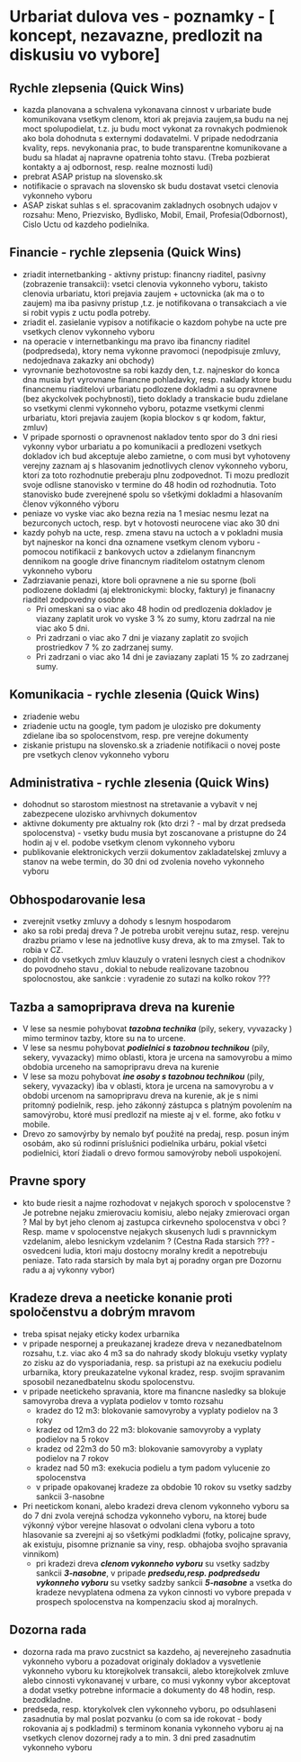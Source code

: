 # Urbariat dulova ves - poznamky - [ koncept, nezavazne, predlozit na diskusiu vo vybore]

## Rychle zlepsenia (Quick Wins)
 - kazda planovana a schvalena vykonavana cinnost v urbariate bude komunikovana vsetkym clenom, ktori ak prejavia zaujem,sa budu na nej moct spolupodielat, t.z. ju budu moct vykonat za rovnakych podmienok ako bola dohodnuta s externymi dodavatelmi. V pripade nedodrzania kvality, reps. nevykonania prac, to bude transparentne komunikovane a budu sa hladat aj napravne opatrenia tohto stavu. (Treba pozbierat kontakty a aj odbornost, resp. realne moznosti ludi)
 - prebrat ASAP pristup na slovensko.sk
 - notifikacie o spravach na slovensko sk budu dostavat vsetci clenovia vykonneho vyboru 
 - ASAP ziskat suhlas s el. spracovanim zakladnych osobnych udajov v rozsahu: Meno, Priezvisko, Bydlisko, Mobil, Email, Profesia(Odbornost), Cislo Uctu od kazdeho podielnika.


## Financie - rychle zlepsenia (Quick Wins)
 - zriadit internetbanking - aktivny pristup: financny riaditel, pasivny (zobrazenie transakcii): vsetci clenovia vykonneho vyboru, takisto clenovia urbariatu, ktori prejavia zaujem + uctovnicka (ak ma o to zaujem) ma iba pasivny pristup ,t.z. je notifikovana o transakciach a vie si robit vypis z uctu podla potreby.
 - zriadit el. zasielanie vypisov a notifikacie o kazdom pohybe na ucte pre vsetkych clenov vykonneho vyboru
 - na operacie v internetbankingu ma pravo iba financny riaditel (podpredseda), ktory nema vykonne pravomoci (nepodpisuje zmluvy, nedojednava zakazky ani obchody)
 - vyrovnanie bezhotovostne sa robi kazdy den, t.z. najneskor do konca dna musia byt vyrovnane financne pohladavky, resp. naklady ktore budu financnemu riaditelovi urbariatu podlozene dokladmi a su opravnene (bez akyckolvek pochybnosti), tieto doklady a transkacie budu zdielane so vsetkymi clenmi vykonneho vyboru, potazme vsetkymi clenmi urbariatu, ktori prejavia zaujem (kopia blockov s qr kodom, faktur, zmluv)
 - V pripade spornosti o opravnenost nakladov tento spor do 3 dni riesi vykonny vybor urbariatu a po komunikacii a predlozeni vsetkych dokladov ich bud akceptuje alebo zamietne, o com musi byt vyhotoveny verejny zaznam aj s hlasovanim jednotlivych clenov vykonneho vyboru, ktori za toto rozhodnutie preberaju plnu zodpovednot. Ti mozu predlozit svoje odlisne stanovisko v termine do 48 hodin od rozhodnutia. Toto stanovisko bude zverejnené spolu so všetkými dokladmi a hlasovaním členov výkonného výboru
 - peniaze vo vyske viac ako bezna rezia na 1 mesiac nesmu lezat na bezurconych uctoch, resp. byt v hotovosti neurocene viac ako 30 dni
 - kazdy pohyb na ucte, resp. zmena stavu na uctoch a v pokladni musia byt najneskor na konci dna oznamene vsetkym clenom vyboru - pomocou notifikacii z bankovych uctov a zdielanym financnym dennikom na google drive financnym riaditelom ostatnym clenom vykonneho vyboru
 - Zadrziavanie penazi, ktore boli opravnene a nie su sporne (boli podlozene dokladmi (aj elektronickymi: blocky, faktury) je finanacny riaditel zodpovedny osobne
    - Pri omeskani sa o viac ako 48 hodin od predlozenia dokladov je viazany zaplatit urok vo vyske 3 % zo sumy, ktoru zadrzal na nie viac ako 5 dni.
    - Pri zadrzani o viac ako 7 dni je viazany zaplatit zo svojich prostriedkov 7 % zo zadrzanej sumy.
    - Pri zadrzani o viac ako 14 dni je zaviazany zaplati 15 % zo zadrzanej sumy.


## Komunikacia  - rychle zlesenia (Quick Wins)
- zriadenie webu
- zriadenie uctu na google, tym padom je ulozisko pre dokumenty zdielane iba so spolocenstvom, resp. pre verejne dokumenty
- ziskanie pristupu na slovensko.sk a zriadenie notifikacii o novej poste pre vsetkych clenov vykonneho vyboru


## Administrativa - rychle zlesenia (Quick Wins)
- dohodnut so starostom miestnost na stretavanie a vybavit v nej zabezpecene ulozisko arvhivnych dokumentov
- aktivne dokumenty pre aktualny rok  (kto drzi ? - mal by drzat predseda spolocenstva) - vsetky budu musia byt zoscanovane a pristupne do 24 hodin aj v el. podobe vsetkym clenom vykonneho vyboru
- publikovanie elektronickych verzii dokumentov zakladatelskej zmluvy a stanov na webe termin, do 30 dni od zvolenia noveho vykonneho vyboru


## Obhospodarovanie lesa
 - zverejnit vsetky zmluvy a dohody s lesnym hospodarom
 -  ako sa robi predaj dreva ? Je potreba urobit verejnu sutaz, resp. verejnu drazbu priamo v lese na jednotlive kusy dreva, ak to ma zmysel. Tak to robia v CZ.
 -  doplnit do vsetkych zmluv klauzuly o vrateni lesnych ciest a chodnikov do povodneho stavu , dokial to nebude realizovane tazobnou spolocnostou, ake sankcie : vyradenie zo sutazi na kolko rokov ???
 


## Tazba a samopriprava dreva na kurenie
 -  V lese sa nesmie pohybovat ***tazobna technika*** (pily, sekery, vyvazacky )  mimo terminov tazby, ktore su na to urcene. 
 -  V lese sa nesmu pohybovat ***podielnici s tazobnou technikou*** (pily, sekery, vyvazacky) mimo oblasti, ktora je urcena na samovyrobu a mimo obdobia urceneho na samopripravu dreva na kurenie
 -  V lese sa mozu pohybovat ***ine osoby s tazobnou technikou*** (pily, sekery, vyvazacky) iba v oblasti, ktora je urcena na samovyrobu a v obdobi urcenom na samopripravu dreva na kurenie, ak je s nimi pritomný podielnik, resp. jeho zákonný zástupca s platným povolením na samovýrobu, ktoré musí predloziť na mieste aj v el. forme, ako fotku v mobile. 
-  Drevo zo samovýrby by nemalo byť použité na predaj, resp. posun iným osobám, ako sú rodinní príslušnici podielnika urbáru, pokial všetci podielnici, ktorí žiadali o drevo formou samovýroby neboli uspokojení.

## Pravne spory

- kto bude riesit a najme rozhodovat v nejakych sporoch v spolocenstve ? Je potrebne nejaku zmierovaciu komisiu, alebo nejaky zmierovaci organ ? Mal by byt jeho clenom aj zastupca cirkevneho spolocenstva v obci ? Resp. mame v spolocenstve nejakych skusenych ludi s pravnnickym vzdelanim, alebo lesnickym vzdelanim ? (Cestna Rada starsich ??? - osvedceni ludia, ktori maju dostocny moralny kredit a nepotrebuju peniaze. Tato rada starsich by mala byt aj poradny organ pre Dozornu radu a aj vykonny vybor)

## Kradeze dreva a neeticke konanie proti spoločenstvu a dobrým mravom
 - treba spisat nejaky eticky kodex urbarnika
 - v pripade nespornej a preukazanej kradeze dreva v nezanedbatelnom rozsahu, t.z. viac ako 4 m3 sa do nahrady skody blokuju vsetky vyplaty zo zisku az do vysporiadania, resp. sa pristupi az na exekuciu podielu urbarnika, ktory preukazatelne vykonal kradez, resp. svojim spravanim sposobil nezanedbatelnu skodu spolocenstvu.
 - v pripade neetickeho spravania, ktore ma financne nasledky sa blokuje samovyroba dreva a vyplata podielov v tomto rozsahu
   -  kradez do 12 m3: blokovanie samovyroby a vyplaty podielov na 3 roky
   -  kradez od 12m3  do 22 m3: blokovanie samovyroby a vyplaty podielov na 5 rokov
   -  kradez od 22m3  do 50 m3: blokovanie samovyroby a vyplaty podielov na 7 rokov
   -  kradez nad 50 m3: exekucia podielu a tym padom vylucenie zo spolocenstva
   -  v pripade opakovanej kradeze za obdobie 10 rokov su vsetky sadzby sankcii 3-nasobne
 - Pri neetickom konani, alebo kradezi dreva clenom vykonneho vyboru sa do 7 dni zvola verejná schodza vykonneho vyboru, na ktorej bude výkonný výbor verejne hlasovat o odvolani clena vyboru a toto hlasovanie sa zverejni aj so všetkými podkladmi (fotky, policajne spravy, ak existuju, pisomne priznanie sa viny, resp. obhajoba svojho spravania vinnikom)
     - pri kradezi dreva ***clenom vykonneho vyboru*** su vsetky sadzby sankcii ***3-nasobne***, v pripade ***predsedu,resp. podpredsedu vykonneho vyboru*** su vsetky sadzby sankcii ***5-nasobne*** a vsetka do kradeze nevyplatena odmena za vykon cinnosti vo vybore prepada v prospech spolocenstva na kompenzaciu skod aj moralnych.


## Dozorna rada

- dozorna rada ma pravo zucstnict sa kazdeho, aj neverejneho zasadnutia vykonneho vyboru a pozadovat originaly dokladov a vysvetlenie vykonneho vyboru ku ktorejkolvek transakcii, alebo ktorejkolvek zmluve alebo cinnosti vykonavanej v urbare, co musi vykonny vybor akceptovat a dodat vsetky potrebne informacie a dokumenty do 48 hodin, resp. bezodkladne.
- predseda, resp. ktorykolvek clen vykonneho vyboru, po odsuhlaseni zasadnutia by mal poslat pozvanku (o com sa ide rokovat - body rokovania aj s podkladmi) s terminom konania vykonneho vyboru aj na vsetkych clenov dozornej rady a to min. 3 dni pred zasadnutim vykonneho vyboru
